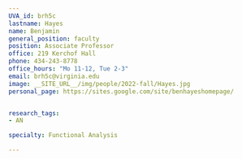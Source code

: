 ```yaml
---
UVA_id: brh5c
lastname: Hayes
name: Benjamin
general_position: faculty
position: Associate Professor
office: 219 Kerchof Hall
phone: 434-243-8778
office_hours: "Mo 11-12, Tue 2-3"
email: brh5c@virginia.edu
image: __SITE_URL__/img/people/2022-fall/Hayes.jpg 
personal_page: https://sites.google.com/site/benhayeshomepage/


research_tags:
- AN

specialty: Functional Analysis

---
```


